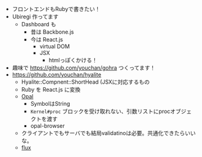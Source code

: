 - フロントエンドもRubyで書きたい！
- Ubiregi 作ってます
  - Dashboard も
    - 昔は Backbone.js
    - 今は React.js
      - virtual DOM
      - JSX
        - htmlっぽくかける！
- 趣味で https://github.com/youchan/gohra つくってます！
- https://github.com/youchan/hyalite
  - Hyalite::Compnent::ShortHead (JSXに対応するもの
  - Ruby を React.js に変換
  - [Opal](http://opalrb.org/)
    - SymbolはString
    - `Kernel#proc` ブロックを受け取れない、引数リストにprocオブジェクトを渡す
    - opal-browser
  - クライアントでもサーバでも結局validatinoは必要。共通化できたらいいな。
  - [flux](http://facebook.github.io/flux/)
